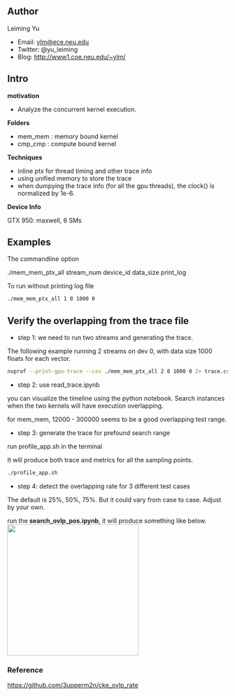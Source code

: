 ## Author
Leiming Yu
* Email: ylm@ece.neu.edu
* Twitter: @yu_leiming
* Blog: http://www1.coe.neu.edu/~ylm/


## Intro
**motivation**
* Analyze the concurrent kernel execution.

**Folders**
* mem_mem : memory bound kernel 
* cmp_cmp : compute bound kernel

**Techniques**
* inline ptx for thread timing and other trace info
* using unified memory to store the trace
* when dumpying the trace info (for all the gpu threads), the clock() is normalized by 1e-6.

**Device Info**

GTX 950: maxwell, 6 SMs


## Examples
The commandline option 

./mem_mem_ptx_all stream_num device_id data_size print_log

To run without printing log file
```bash
./mem_mem_ptx_all 1 0 1000 0
```

## Verify the overlapping from the trace file
* step 1: we need to run two streams and generating the trace.

The following example running 2 streams on dev 0, with data size 1000 floats for each vector.
```bash
nvprof --print-gpu-trace --csv ./mem_mem_ptx_all 2 0 1000 0 2> trace.csv
```
* step 2: use read_trace.ipynb

you can visualize the timeline using the python notebook. Search instances when the two kernels will have execution overlapping.

for mem_mem, 12000 - 300000 seems to be a good overlapping test range.

* step 3: generate the trace for prefound search range

run profile_app.sh in the terminal

It will produce both trace and metrics for all the sampling points.
```bash
./profile_app.sh
```
* step 4: detect the overlapping rate for 3 different test cases

The default is 25%, 50%, 75%. But it could vary from case to case. Adjust by your own.

run the **search_ovlp_pos.ipynb**, it will produce something like below.
<image src="Figs/ovlp_rate.png" height=300px>



### Reference
https://github.com/3upperm2n/cke_ovlp_rate

